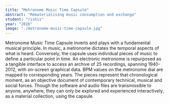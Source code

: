 ```yaml
---
title: "Metronome Music Time Capsule"
abstract: "Rematerialising music consumption and exchange"
student: "rishis"
year: "2016"
image: "./metronome-music-time-capsule.jpg"
---
```

Metronome Music Time Capsule inverts and plays with a fundamental musical principle. In music, a metronome dictates the temporal aspects of what is heard. Conversely, the capsule uses individual pieces of music to define a particular point in time. An electronic metronome is repurposed as a tangible interface to access an archive of 25 recordings, spanning 1940-2012, with on-screen graphical data. BPM values on the metronome dial are mapped to corresponding years. The pieces represent that chronological moment, as an objective document of contemporary technical, musical and social forces. Though the software and audio files are transmissible to anyone, anywhere, they can only be explored and experienced interactively, as a material collection, using the capsule.